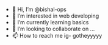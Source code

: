 - 👋 Hi, I’m @bishal-ops
- 👀 I’m interested in web developing
- 🌱 I’m currently learning basics
- 💞️ I’m looking to collaborate on ...
- 📫 How to reach me ig- gotheyyyyy
<!---
bishal-ops/bishal-ops is a ✨ special ✨ repository because its `README.md` (this file) appears on your GitHub profile.
You can click the Preview link to take a look at your changes.
--->
